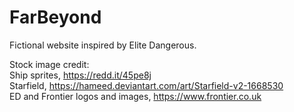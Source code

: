 # FarBeyond
Fictional website inspired by Elite Dangerous.

Stock image credit:  
Ship sprites, https://redd.it/45pe8j  
Starfield, https://hameed.deviantart.com/art/Starfield-v2-1668530  
ED and Frontier logos and images, https://www.frontier.co.uk
